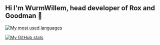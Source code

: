 ## Hi I'm WurmWillem, head developer of Rox and Goodman 🦀

[![My most used languages](https://github-readme-stats-r3ps4j.vercel.app/api/top-langs/?username=WurmWillem&theme=gruvbox&hide_border=true&layout=compact&hide=jupyter%20notebook&exclude_repo=github-readme-stats,FXrace_server-data,FXproject_server-data)](https://github.com/WurmWillem)

[![My GitHub stats](https://github-readme-stats.vercel.app/api?username=WurmWillem&show_icons=true&theme=gruvbox)](https://github.com/WurmWillem/github-readme-stats)
<!--
**WurmWillem/WurmWillem** is a ✨ _special_ ✨ repository because its `README.md` (this file) appears on your GitHub profile.

Here are some ideas to get you started:

- 🔭 I’m currently working on ...
- 🌱 I’m currently learning ...
- 👯 I’m looking to collaborate on ...
- 🤔 I’m looking for help with ...
- 💬 Ask me about ...
- 📫 How to reach me: ...
- 😄 Pronouns: ...
- ⚡ Fun fact: ...
-->
